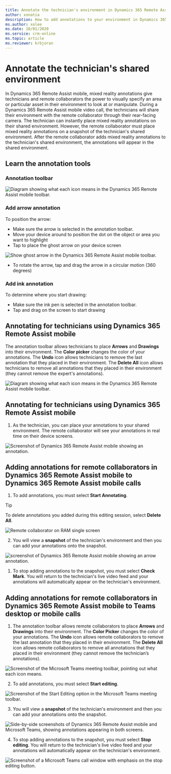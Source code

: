 ```yaml
---
title: Annotate the technician's environment in Dynamics 365 Remote Assist mobile
author: xonatia
description: How to add annotations to your environment in Dynamics 365 Remote Assist mobile 
ms.author: xolee
ms.date: 10/01/2020
ms.service: crm-online
ms.topic: article
ms.reviewer: krbjoran
---
```

# Annotate the technician's shared environment

In Dynamics 365 Remote Assist mobile, mixed reality annotations give technicians and remote collaborators the power to visually specify an area or particular asset in their environment to look at or manipulate. During a Dynamics 365 Remote Assist mobile video call, the technicians will share their environment with the remote collaborator through their rear-facing camera. The technician can instantly place mixed reality annotations on their shared environment. However, the remote collaborator must place mixed reality annotations on a snapshot of the technician's shared environment. After the remote collaborator adds mixed reality annotations to the technician's shared environment, the annotations will appear in the shared environment. 

## Learn the annotation tools

### Annotation toolbar

![Diagram showing what each icon means in the Dynamics 365 Remote Assist mobile toolbar.](./media/mr-toolbar.png "RAM Toolbar")

### Add arrow annotation 
To position the arrow: 
- Make sure the arrow is selected in the annotation toolbar. 
- Move your device around to position the dot on the object or area you want to highlight
- Tap to place the ghost arrow on your device screen

![Show ghost arrow in the Dynamics 365 Remote Assist mobile toolbar.](./media/ghostarrow.png "RAM Ghost Arrow")

- To rotate the arrow, tap and drag the arrow in a circular motion (360 degrees)

### Add ink annotation 
To determine where you start drawing:
- Make sure the ink pen is selected in the annotation toolbar. 
- Tap and drag on the screen to start drawing 

## Annotating for technicians using Dynamics 365 Remote Assist mobile

The annotation toolbar allows technicians to place **Arrows** and **Drawings** into their environment. The **Color picker** changes the color of your annotations. The **Undo** icon allows technicians to remove the last annotation that they placed in their environment. The **Delete All** icon allows technicians to remove all annotations that they placed in their environment (they cannot remove the expert's annotations).

![Diagram showing what each icon means in the Dynamics 365 Remote Assist mobile toolbar.](./media/mr-toolbar.png "RAM Toolbar")

## Annotating for technicians using Dynamics 365 Remote Assist mobile 

1. As the technician, you can place your annotations to your shared environment. The remote collaborator will see your annotations in real time on their device screens.

![Screenshot of Dynamics 365 Remote Assist mobile showing an annotation.](./media/in-call-ram.png)

## Adding annotations for remote collaborators in Dynamics 365 Remote Assist mobile to Dynamics 365 Remote Assist mobile calls

1. To add annotations, you must select **Start Annotating**.

> [!TIP]
> To delete annotations you added during this editing session, select **Delete All**.

![Remote collaborator on RAM single screen](./media/ram-call-spectator-no-pip.png "RAM Remote Collaborator")

2. You will view a **snapshot** of the technician's environment and then you can add your annotations onto the snapshot.

![screenshot of Dynamics 365 Remote Assist mobile showing an arrow annotation.](./media/ram-ram-remote-collab.png "Place Annotations")

1. To stop adding annotations to the snapshot, you must select **Check Mark**. You will return to the technician's live video feed and your annotations will automatically appear on the technician's environment.

## Adding annotations for remote collaborators in Dynamics 365 Remote Assist mobile to Teams desktop or mobile calls

1. The annotation toolbar allows remote collaborators to place **Arrows** and **Drawings** into their environment. The **Color Picker** changes the color of your annotations. The **Undo** icon allows remote collaborators to remove the last annotation that they placed in their environment. The **Delete All** icon allows remote collaborators to remove all annotations that they placed in their environment (they cannot remove the technician’s annotations).

![Screenshot of the Microsoft Teams meeting toolbar, pointing out what each icon means.](./media/mrtoolbar.png)

2. To add annotations, you must select **Start editing**.

![Screenshot of the Start Editing option in the Microsoft Teams meeting toolbar.](./media/teams_2.png)

3. You will view a **snapshot** of the technician's environment and then you can add your annotations onto the snapshot.

![Side-by-side screenshots of Dynamics 365 Remote Assist mobile and Microsoft Teams, showing annotations appearing in both screens.](./media/ram-teams-remote-collab.png "Place Annotations")

4. To stop adding annotations to the snapshot, you must select **Stop editing**. You will return to the technician's live video feed and your annotations will automatically appear on the technician's environment.

![Screenshot of a Microsoft Teams call window with emphasis on the stop editing button.](./media/teams_4.png)
